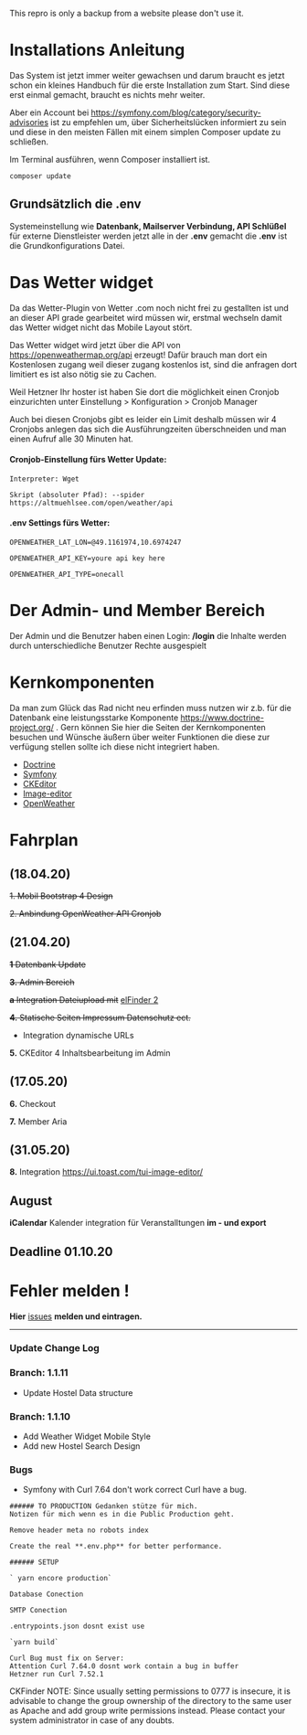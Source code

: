This repro is only a backup from a website please don't use it.

# Installations Anleitung
Das System ist jetzt immer weiter gewachsen und darum braucht es 
jetzt schon ein kleines Handbuch für die erste Installation zum 
Start.  Sind diese erst einmal gemacht, braucht es nichts mehr weiter.  

Aber ein Account bei https://symfony.com/blog/category/security-advisories 
ist zu empfehlen um,  über Sicherheitslücken informiert zu sein und diese in den 
meisten Fällen mit einem simplen Composer update zu schließen.

Im Terminal ausführen,  wenn Composer installiert ist.

`composer update`

## Grundsätzlich die .env
Systemeinstellung wie **Datenbank, Mailserver Verbindung, API Schlüßel** für externe Dienstleister werden jetzt alle in der **.env**  gemacht die **.env** ist die Grundkonfigurations Datei.

# Das Wetter widget
Da das Wetter-Plugin von Wetter .com noch nicht frei zu gestallten ist und an dieser API grade gearbeitet wird müssen wir,  erstmal wechseln damit das Wetter widget nicht das Mobile Layout stört.

Das Wetter widget wird jetzt über die API von https://openweathermap.org/api erzeugt!  Dafür brauch man dort ein Kostenlosen zugang weil dieser zugang kostenlos ist,  sind die anfragen dort limitiert es ist also nötig sie zu Cachen.

Weil Hetzner Ihr hoster ist haben Sie dort die möglichkeit einen Cronjob einzurichten unter Einstellung > Konfiguration > Cronjob Manager 

Auch bei diesen Cronjobs gibt es leider ein Limit deshalb müssen wir 4 Cronjobs anlegen das sich die Ausführungzeiten überschneiden und man einen Aufruf alle 30 Minuten hat.

#### Cronjob-Einstellung fürs Wetter Update:

`Interpreter: Wget`

`Skript (absoluter Pfad): --spider https://altmuehlsee.com/open/weather/api`

#### .env Settings fürs Wetter:
`OPENWEATHER_LAT_LON=@49.1161974,10.6974247`

`OPENWEATHER_API_KEY=youre api key here`

`OPENWEATHER_API_TYPE=onecall`

# Der Admin- und Member Bereich

Der Admin und die Benutzer haben einen Login: **/login** die Inhalte werden durch unterschiedliche Benutzer Rechte ausgespielt

# Kernkomponenten
Da man zum Glück das Rad nicht neu erfinden muss nutzen wir z.b. für die Datenbank eine leistungsstarke 
Komponente https://www.doctrine-project.org/ . Gern können Sie hier die Seiten der Kernkomponenten besuchen 
und Wünsche äußern über weiter Funktionen die diese zur verfügung stellen sollte ich diese nicht integriert haben.

- [Doctrine](https://www.doctrine-project.org/)
- [Symfony](https://symfony.com/doc/current/components/index.html)
- [CKEditor](https://ckeditor.com/ckeditor-5/)
- [Image-editor](https://ui.toast.com/tui-image-editor/)
- [OpenWeather](https://openweathermap.org/api)

# Fahrplan
## (18.04.20)
~~1. Mobil Bootstrap 4 Design~~

~~2. Anbindung OpenWeather API Cronjob~~

## (21.04.20)

~~**1** Datenbank Update~~

~~**3.** Admin Bereich~~

~~**a** Integration Dateiupload mit~~ [elFinder 2][https://studio-42.github.io/elFinder/#elf_l1_Lw]

~~**4.** Statische Seiten Impressum Datenschutz ect.~~

- Integration dynamische URLs

**5.** CKEditor 4 Inhaltsbearbeitung im Admin

## (17.05.20)
**6.** Checkout

**7.** Member Aria 

## (31.05.20)
**8.** Integration https://ui.toast.com/tui-image-editor/

## August
**iCalendar** Kalender integration für Veranstalltungen **im - und export**

## Deadline 01.10.20



# Fehler melden !

**Hier** [issues](https://github.com/rogergerecke/alt-sym/issues) **melden und eintragen.**

---

### Update Change Log

### Branch: 1.1.11 
- Update Hostel Data structure


### Branch: 1.1.10
- Add Weather Widget Mobile Style
- Add new Hostel Search Design

### Bugs
- Symfony with Curl 7.64 don't work correct Curl have a bug.


```
###### TO PRODUCTION Gedanken stütze für mich.
Notizen für mich wenn es in die Public Production geht.

Remove header meta no robots index

Create the real **.env.php** for better performance.

###### SETUP

` yarn encore production`

Database Conection

SMTP Conection

.entrypoints.json dosnt exist use

`yarn build`

Curl Bug must fix on Server:
Attention Curl 7.64.0 dosnt work contain a bug in buffer
Hetzner run Curl 7.52.1
```

CKFinder
NOTE: Since usually setting permissions to 0777 is insecure, it is advisable to change the group ownership of the directory to the same user as Apache and add group write permissions instead. Please contact your system administrator in case of any doubts.


[https://studio-42.github.io/elFinder/#elf_l1_Lw]: https://studio-42.github.io/elFinder/#elf_l1_Lw